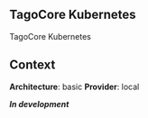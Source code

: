 ## TagoCore Kubernetes

TagoCore Kubernetes

## Context

**Architecture**: basic
**Provider**: local

**_In development_**
